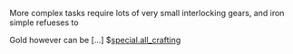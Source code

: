 More complex tasks require lots of very small interlocking gears, and iron simple refueses to

Gold however can be [...]
$[special.all_crafting](buildcraftcore:gear_iron)